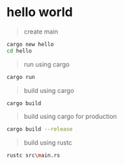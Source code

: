 # hello world

> create main

```bash
cargo new hello
cd hello
```

> run using cargo

```bash
cargo run
```

> build using cargo

```bash
cargo build
```

> build using cargo for production

```bash
cargo build --release
```

> build using rustc

```bash
rustc src\main.rs
```

